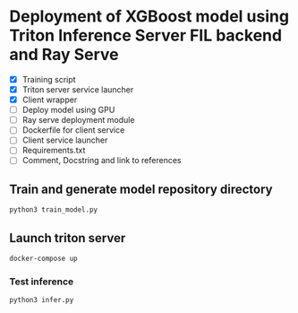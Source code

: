 # Deployment of XGBoost model using Triton Inference Server FIL backend and Ray Serve

- [x] Training script
- [x] Triton server service launcher
- [x] Client wrapper
- [ ] Deploy model using GPU
- [ ] Ray serve deployment module
- [ ] Dockerfile for client service
- [ ] Client service launcher
- [ ] Requirements.txt
- [ ] Comment, Docstring and link to references

## Train and generate model repository directory

```bash
python3 train_model.py
```

## Launch triton server

```bash
docker-compose up
```

### Test inference

```bash
python3 infer.py
```